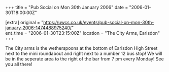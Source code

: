 +++
title = "Pub Social on Mon 30th January 2006"
date = "2006-01-30T18:00:00Z"

[extra]
original = "https://uwcs.co.uk/events/pub-social-on-mon-30th-january-2006-1474488975240/"    
ent_time = "2006-01-30T23:15:00Z"
location = "The City Arms, Earlsdon"
+++

The City arms is the wetherspoons at the bottom of Earlsdon High Street next to the mini roundabout and right next to a number 12 bus stop\! We will be in the seperate area to the right of the bar from 7 pm every Monday\! See you all there\!

